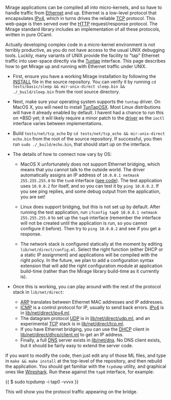 Mirage applications can be compiled all into micro-kernels, and so have to handle traffic from [Ethernet](http://en.wikipedia.org/wiki/Ethernet) and up.  Ethernet is a low-level protocol that encapsulates [IPv4](http://en.wikipedia.org/wiki/Internet_protocol), which in turns drives the reliable [TCP](http://en.wikipedia.org/wiki/Transmission_Control_Protocol) protocol.  This web-page is then served over the [HTTP](http://en.wikipedia.org/wiki/HTTP) request/response protocol. The Mirage standard library includes an implementation of all these protocols, written in pure OCaml.

Actually developing complex code in a micro-kernel environment is not terribly productive, as you do not have access to the usual UNIX debugging tools.  Luckily, many variants of UNIX provide the facility to "tap" Ethernet traffic into user-space directly via the [Tuntap](http://en.wikipedia.org/wiki/Tuntap) interface.  This page describes how to get Mirage up and running with Ethernet traffic under UNIX.

* First, ensure you have a working Mirage installation by following the [INSTALL]("https://github.com/avsm/mirage/blob/master/INSTALL.md") file in the source repository. You can verify it by running `cd tests/basic/sleep && mir-unix-direct sleep.bin && ./_build/sleep.bin` from the root source directory.

* Next, make sure your operating system supports the `tuntap` driver. On MacOS X, you will need to install [TunTapOSX](http://tuntaposx.sourceforge.net/). Most Linux distributions will have it already enabled by default. I havent had a chance to run this on *BSD yet; it will likely require a minor patch to the [driver](http://github.com/avsm/mirage/tree/master/lib/os/runtime_unix) as the `ioctl` interface varies between implementations.

* Build `tests/net/tcp_echo` by `cd tests/net/tcp_echo && mir-unix-direct echo.bin` from the root of the source repository. If successful, you then run `sudo ./_build/echo.bin`, that should start up on the interface.

* The details of how to connect now vary by OS:

	* MacOS X unfortunately does not support Ethernet bridging, which means that you cannot talk to the outside world. The driver automatically assigns an IP address of `10.0.0.1 netmask 255.255.255.0` to the `tun0` interface ([see code](https://github.com/avsm/mirage/blob/master/runtime/unix/tap_stubs_macosx.c#L60)). The test application uses `10.0.0.2` for itself, and so you can test it by `ping 10.0.0.2`. If you see ping replies, and some debug output from the application, you are set!

	* Linux does support bridging, but this is not set up by default. After running the test application, run `ifconfig tap0 10.0.0.1 netmask 255.255.255.0` to set up the `tap0` interface (remember the interface will not be created until the application is run, so you cannot configure it before). Then try to `ping 10.0.0.2` and see if you get a response.

	* The network stack is configured statically at the moment by editing `lib/net/direct/config.ml`. Select the right function (either DHCP or a static IP assignment) and applications will be compiled with the right policy. In the future, we plan to add a configuration syntax extension that will add the right configuration module at application build-time (rather than the Mirage library build-time as it currently is).

* Once this is working, you can play around with the rest of the protocol stack in `lib/net/direct`:

	* [ARP](http://en.wikipedia.org/wiki/Address_Resolution_Protocol) translates between Ethernet MAC addresses and IP addresses.
	* [ICMP](http://en.wikipedia.org/wiki/Internet_Control_Message_Protocol) is a control protocol for IP, usually to send back errors.  [IPv4](http://en.wikipedia.org/wiki/Internet_Protocol_Suite) is in [lib/net/direct/ipv4.ml]("https://github.com/avsm/mirage/blob/master/lib/net/direct/ipv4.ml").
	* The datagram protocol [UDP](http://en.wikipedia.org/wiki/User_Datagram_Protocol) is in [lib/net/direct/udp.ml]("https://github.com/avsm/mirage/blob/master/lib/net/direct/udp.ml"), and an experimental [TCP](http://en.wikipedia.org/wiki/Transmission_Control_Protocol) stack is in [lib/net/direct/tcp.ml]("https://github.com/avsm/mirage/blob/master/lib/net/direct/tcp.ml").
	* If you have Ethernet bridging, you can use the [DHCP](http://en.wikipedia.org/wiki/Dynamic_Host_Configuration_Protocol) client in [lib/net/direct/dhcp/client.ml]("https://github.com/avsm/mirage/blob/master/lib/net/direct/dhcp/client.ml") to get an IP address.
	* Finally, a full [DNS](http://en.wikipedia.org/wiki/Domain_Name_System) server exists in [lib/net/dns]("https://github.com/avsm/mirage/tree/master/lib/net/dns"). No DNS client exists, but it should be fairly easy to extend the server code.

If you want to modify the code, then just edit any of those ML files, and type in `make && make install` at the top-level of the repository, and then rebuild the application. You should get familiar with the `tcpdump` utility, and graphical ones like [Wireshark](http://www.wireshark.org/). Run these against the `tap0` interface, for example:

{{
$ sudo tcpdump -i tap0 -vvvx
}}

This will show you the protocol traffic appearing on the bridge.
